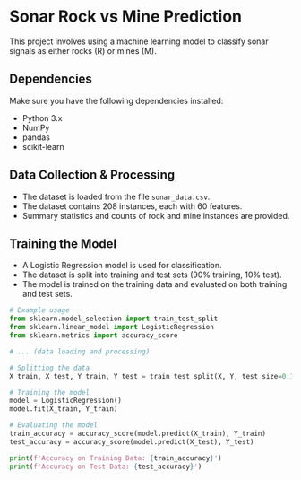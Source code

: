 # Sonar Rock vs Mine Prediction

This project involves using a machine learning model to classify sonar signals as either rocks (R) or mines (M).

## Dependencies

Make sure you have the following dependencies installed:

- Python 3.x
- NumPy
- pandas
- scikit-learn

## Data Collection & Processing

- The dataset is loaded from the file `sonar_data.csv`.
- The dataset contains 208 instances, each with 60 features.
- Summary statistics and counts of rock and mine instances are provided.

## Training the Model

- A Logistic Regression model is used for classification.
- The dataset is split into training and test sets (90% training, 10% test).
- The model is trained on the training data and evaluated on both training and test sets.

```python
# Example usage
from sklearn.model_selection import train_test_split
from sklearn.linear_model import LogisticRegression
from sklearn.metrics import accuracy_score

# ... (data loading and processing)

# Splitting the data
X_train, X_test, Y_train, Y_test = train_test_split(X, Y, test_size=0.1, stratify=Y, random_state=1)

# Training the model
model = LogisticRegression()
model.fit(X_train, Y_train)

# Evaluating the model
train_accuracy = accuracy_score(model.predict(X_train), Y_train)
test_accuracy = accuracy_score(model.predict(X_test), Y_test)

print(f'Accuracy on Training Data: {train_accuracy}')
print(f'Accuracy on Test Data: {test_accuracy}')
